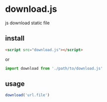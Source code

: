 # download.js
js download static file

## install
```html
<script src="download.js"></script>
```
or
```javascript
import download from './path/to/download.js'
```

## usage
```javascript
download('url.file')
```
